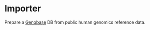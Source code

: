 # Importer

Prepare a [Genobase](https://github.com/zymatik-com/genobase) DB from public human genomics reference data.